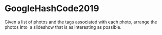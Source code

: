 # GoogleHashCode2019
Given a list of photos and the tags associated with each photo, arrange the photos into  a slideshow that is as interesting as possible.
